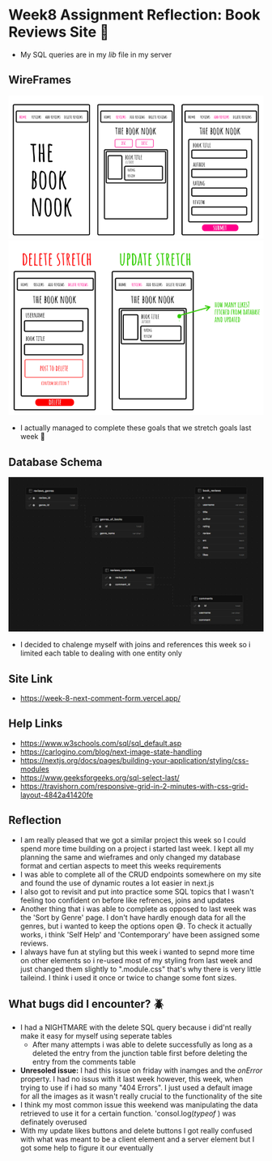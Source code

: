 # **Week8 Assignment Reflection: Book Reviews Site 📖**

- My SQL queries are in my _lib_ file in my server

## WireFrames

![alt text](<public/Week 7 Book Nook Full Stack WireFrame.png>)
![alt text](<public/Week 7 Book Nook Full Stack WireFrame (Stretch Goals).png>)

- I actually managed to complete these goals that we stretch goals last week 🥳

## Database Schema

![alt text](<public/Week 8 Book Nook 2.0 Full Stack Supabase Schema.png>)

- I decided to chalenge myself with joins and references this week so i limited each table to dealing with one entity only

## Site Link

- https://week-8-next-comment-form.vercel.app/

## Help Links

- https://www.w3schools.com/sql/sql_default.asp
- https://carlogino.com/blog/next-image-state-handling
- https://nextjs.org/docs/pages/building-your-application/styling/css-modules
- https://www.geeksforgeeks.org/sql-select-last/
- https://travishorn.com/responsive-grid-in-2-minutes-with-css-grid-layout-4842a41420fe

## Reflection

- I am really pleased that we got a similar project this week so I could spend more time building on a project i started last week. I kept all my planning the same and wieframes and only changed my database format and certian aspects to meet this weeks requirements
- I was able to complete all of the CRUD endpoints somewhere on my site and found the use of dynamic routes a lot easier in next.js
- I also got to revisit and put into practice some SQL topics that I wasn't feeling too confident on before like refrences, joins and updates
- Another thing that i was able to complete as opposed to last week was the 'Sort by Genre' page. I don't have hardly enough data for all the genres, but i wanted to keep the options open 😅. To check it actually works, i think 'Self Help' and 'Contemporary' have been assigned some reviews.
- I always have fun at styling but this week i wanted to sepnd more time on other elements so i re-used most of my styling from last week and just changed them slightly to ".module.css" that's why there is very little taileind. I think i used it once or twice to change some font sizes.

## What bugs did I encounter? 🪲

- I had a NIGHTMARE with the delete SQL query because i did'nt really make it easy for myself using seperate tables
  - After many attempts i was able to delete successfully as long as a deleted the entry from the junction table first before deleting the entry from the comments table
- **Unresoled issue:** I had this issue on friday with inamges and the _onError_ property. I had no issus with it last week however, this week, when trying to use if i had so many "404 Errors". I just used a default image for all the images as it wasn't really crucial to the functionality of the site
- I think my most common issue this weekend was manipulating the data retrieved to use it for a certain function. 'consol.log(_typeof_ ) was definately overused
- With my update likes buttons and delete buttons I got really confused with what was meant to be a client element and a server element but I got some help to figure it our eventually
